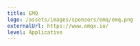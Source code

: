 ```yaml
---
title: EMQ
logo: /assets/images/sponsors/emq/emq.png
externalUrl: https://www.emqx.io/
level: Applicative
---
```

